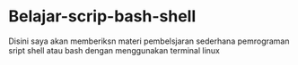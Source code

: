 # Belajar-scrip-bash-shell
Disini saya akan memberiksn materi pembelsjaran sederhana pemrograman sript shell atau bash dengan menggunakan terminal linux
